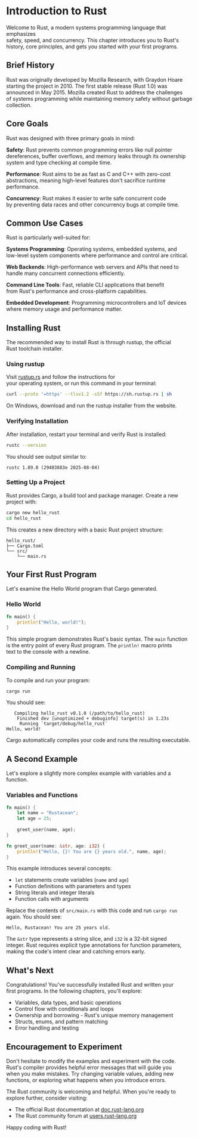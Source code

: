 # Introduction to Rust

Welcome to Rust, a modern systems programming language that emphasizes  
safety, speed, and concurrency. This chapter introduces you to Rust's  
history, core principles, and gets you started with your first programs.  

## Brief History

Rust was originally developed by Mozilla Research, with Graydon Hoare  
starting the project in 2010. The first stable release (Rust 1.0) was  
announced in May 2015. Mozilla created Rust to address the challenges  
of systems programming while maintaining memory safety without garbage  
collection.  

## Core Goals

Rust was designed with three primary goals in mind:  

**Safety**: Rust prevents common programming errors like null pointer  
dereferences, buffer overflows, and memory leaks through its ownership  
system and type checking at compile time.  

**Performance**: Rust aims to be as fast as C and C++ with zero-cost  
abstractions, meaning high-level features don't sacrifice runtime  
performance.  

**Concurrency**: Rust makes it easier to write safe concurrent code  
by preventing data races and other concurrency bugs at compile time.  

## Common Use Cases

Rust is particularly well-suited for:  

**Systems Programming**: Operating systems, embedded systems, and  
low-level system components where performance and control are critical.  

**Web Backends**: High-performance web servers and APIs that need to  
handle many concurrent connections efficiently.  

**Command Line Tools**: Fast, reliable CLI applications that benefit  
from Rust's performance and cross-platform capabilities.  

**Embedded Development**: Programming microcontrollers and IoT devices  
where memory usage and performance matter.  

## Installing Rust

The recommended way to install Rust is through rustup, the official  
Rust toolchain installer.  

### Using rustup

Visit [rustup.rs](https://rustup.rs/) and follow the instructions for  
your operating system, or run this command in your terminal:  

```bash
curl --proto '=https' --tlsv1.2 -sSf https://sh.rustup.rs | sh
```

On Windows, download and run the rustup installer from the website.  

### Verifying Installation

After installation, restart your terminal and verify Rust is installed:  

```bash
rustc --version
```

You should see output similar to:  
```
rustc 1.89.0 (29483883e 2025-08-04)
```

### Setting Up a Project

Rust provides Cargo, a build tool and package manager. Create a new  
project with:  

```bash
cargo new hello_rust
cd hello_rust
```

This creates a new directory with a basic Rust project structure:  
```
hello_rust/
├── Cargo.toml
└── src/
    └── main.rs
```

## Your First Rust Program

Let's examine the Hello World program that Cargo generated.  

### Hello World

```rust
fn main() {
    println!("Hello, world!");
}
```

This simple program demonstrates Rust's basic syntax. The `main` function  
is the entry point of every Rust program. The `println!` macro prints  
text to the console with a newline.  

### Compiling and Running

To compile and run your program:  

```bash
cargo run
```

You should see:  
```
   Compiling hello_rust v0.1.0 (/path/to/hello_rust)
    Finished dev [unoptimized + debuginfo] target(s) in 1.23s
     Running `target/debug/hello_rust`
Hello, world!
```

Cargo automatically compiles your code and runs the resulting executable.  

## A Second Example

Let's explore a slightly more complex example with variables and a  
function.  

### Variables and Functions

```rust
fn main() {
    let name = "Rustacean";
    let age = 25;
    
    greet_user(name, age);
}

fn greet_user(name: &str, age: i32) {
    println!("Hello, {}! You are {} years old.", name, age);
}
```

This example introduces several concepts:  

- `let` statements create variables (`name` and `age`)  
- Function definitions with parameters and types  
- String literals and integer literals  
- Function calls with arguments  

Replace the contents of `src/main.rs` with this code and run `cargo run`  
again. You should see:  
```
Hello, Rustacean! You are 25 years old.
```

The `&str` type represents a string slice, and `i32` is a 32-bit signed  
integer. Rust requires explicit type annotations for function parameters,  
making the code's intent clear and catching errors early.  

## What's Next

Congratulations! You've successfully installed Rust and written your  
first programs. In the following chapters, you'll explore:  

- Variables, data types, and basic operations  
- Control flow with conditionals and loops  
- Ownership and borrowing - Rust's unique memory management  
- Structs, enums, and pattern matching  
- Error handling and testing  

## Encouragement to Experiment

Don't hesitate to modify the examples and experiment with the code.  
Rust's compiler provides helpful error messages that will guide you  
when you make mistakes. Try changing variable values, adding new  
functions, or exploring what happens when you introduce errors.  

The Rust community is welcoming and helpful. When you're ready to  
explore further, consider visiting:  

- The official Rust documentation at [doc.rust-lang.org](https://doc.rust-lang.org/)  
- The Rust community forum at [users.rust-lang.org](https://users.rust-lang.org/)  

Happy coding with Rust!  